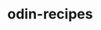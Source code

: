 # odin-recipes
<!-- This project will be a recipe book essentially where each recipe is listed on the website and it has a link that takes us to that specific recipe. The skills I have demonstrated ibclude displaying each recipe insutrctions in an ordered list, ensuring each link opens a seperate page if it is redirecting us to a different link and if it is on the same website then it will remain on the site, and finally there will also be images for each pf the recipes to show what they look like -->